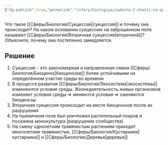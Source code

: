 ```yaml
---
{"dg-publish":true,"permalink":"/sfery/biologiya/zadacha-2-chasti-na-opredelenie-sukczessii-i-vtorichnuyu-sukczessiyu/","tags":["Экология"]}
---
```


Что такое [[Сферы/Биология/Сукцессия\|сукцессия]] и почему она происходит? На каком основании сукцессию на заброшенном поле называют [[Сферы/Биология/Вторичная сукцессия\|вторичной]]? Объясните, почему она постепенно замедляется.
## Решение 
1. Сукцессия - это закономерная и направленная смена [[Сферы/Биология/Биоценоз\|биоценозов]] более устойчивыми на определённом участке среды во времени 
2. В процессе развития [[Сферы/Биология/Экосистема\|экосистемы]] изменяются условия среды. Жизнедеятельность живых организмов изменяет условия среды => меняются условия => сменяются биоценозы 
3. Вторичная сукцессия происходит на месте биоценозов после их разрушения 
4. На пшеничном поле был уничтожен растительный покров и посажена монокультура (разрушение сообщества)
5. На смену однолетним травянистым растениям приходят многолетние травянистые, [[Сферы/Биология/Кустарники\|кустарники]] и [[Сферы/Биология/Деревья\|деревья]]